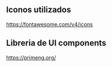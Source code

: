## Iconos utilizados

https://fontawesome.com/v4/icons

## Libreria de UI components

https://primeng.org/
